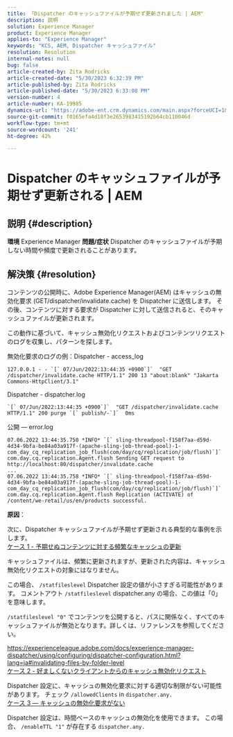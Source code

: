 ```yaml
---
title: 「Dispatcher のキャッシュファイルが予期せず更新されました | AEM"
description: 説明
solution: Experience Manager
product: Experience Manager
applies-to: "Experience Manager"
keywords: "KCS, AEM, Dispatcher キャッシュファイル"
resolution: Resolution
internal-notes: null
bug: false
article-created-by: Zita Rodricks
article-created-date: "5/30/2023 6:32:39 PM"
article-published-by: Zita Rodricks
article-published-date: "5/30/2023 6:33:08 PM"
version-number: 4
article-number: KA-19985
dynamics-url: "https://adobe-ent.crm.dynamics.com/main.aspx?forceUCI=1&pagetype=entityrecord&etn=knowledgearticle&id=a557ee57-18ff-ed11-8f6e-6045bd006b25"
source-git-commit: f0165efa4d18f3e2653983415192b64cb110046d
workflow-type: tm+mt
source-wordcount: '241'
ht-degree: 42%

---
```


# Dispatcher のキャッシュファイルが予期せず更新される | AEM

## 説明 {#description}

<b>環境</b>
Experience Manager
<b>問題/症状</b>
Dispatcher のキャッシュファイルが予期しない時間や頻度で更新されることがあります。


## 解決策 {#resolution}


コンテンツの公開時に、Adobe Experience Manager(AEM) はキャッシュの無効化要求 (GET/dispatcher/invalidate.cache) を Dispatcher に送信します。 その後、コンテンツに対する要求が Dispatcher に対して送信されると、そのキャッシュファイルが更新されます。

この動作に基づいて、キャッシュ無効化リクエストおよびコンテンツリクエストのログを収集し、パターンを探します。

無効化要求のログの例：Dispatcher - access_log<br>

```
127.0.0.1 - - `[` 07/Jun/2022:13:44:35 +0900`]`  "GET /dispatcher/invalidate.cache HTTP/1.1" 200 13 "about:blank" "Jakarta Commons-HttpClient/3.1"
```

Dispatcher - dispatcher.log<br>

```
`[` 07/Jun/2022:13:44:35 +0900`]`  "GET /dispatcher/invalidate.cache HTTP/1.1" 200 purge `[` publish/-`]`  0ms
```

公開 — error.log<br>

```
07.06.2022 13:44:35.750 *INFO* `[` sling-threadpool-f158f7aa-d59d-4d34-9bfa-be84a03a917f-(apache-sling-job-thread-pool)-1-com_day_cq_replication_job_flush(com/day/cq/replication/job/flush)`]`  com.day.cq.replication.Agent.flush Sending GET request to http://localhost:80/dispatcher/invalidate.cache
...
07.06.2022 13:44:35.758 *INFO* `[` sling-threadpool-f158f7aa-d59d-4d34-9bfa-be84a03a917f-(apache-sling-job-thread-pool)-1-com_day_cq_replication_job_flush(com/day/cq/replication/job/flush)`]`  com.day.cq.replication.Agent.flush Replication (ACTIVATE) of /content/we-retail/us/en/products successful.
```




<b>原因</b>：

次に、Dispatcher キャッシュファイルが予期せず更新される典型的な事例を示します。 <br>
<u>ケース 1 - 予期せぬコンテンツに対する頻繁なキャッシュの更新</u>

キャッシュファイルは、頻繁に更新されますが、更新された内容は、キャッシュ無効化リクエストの対象にはなりません。

この場合、 `/statfileslevel` Dispatcher 設定の値が小さすぎる可能性があります。 コメントアウト `/statfileslevel` dispatcher.any の場合、この値は「0」を意味します。

`/statfileslevel "0"` でコンテンツを公開すると、パスに関係なく、すべてのキャッシュファイルが無効となります。詳しくは、リファレンスを参照してください。

https://experienceleague.adobe.com/docs/experience-manager-dispatcher/using/configuring/dispatcher-configuration.html?lang=ja#invalidating-files-by-folder-level
 <br>
<u>ケース 2 - 好ましくないクライアントからのキャッシュ無効化リクエスト</u>

Dispatcher 設定に、キャッシュの無効化要求に対する適切な制限がない可能性があります。 チェック `/allowedClients` in `dispatcher.any.`
 <br>
<u>ケース 3 — キャッシュの無効化要求がない</u>

Dispatcher 設定は、時間ベースのキャッシュの無効化を使用できます。 この場合、 `/enableTTL "1"` が存在する `dispatcher.any.`
